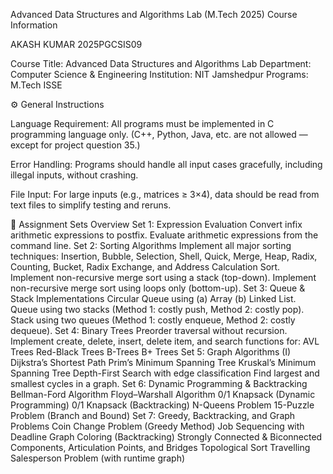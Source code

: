 Advanced Data Structures and Algorithms Lab (M.Tech 2025)
Course Information

AKASH KUMAR
2025PGCSIS09


Course Title: Advanced Data Structures and Algorithms Lab
Department: Computer Science & Engineering
Institution: NIT Jamshedpur
Programs: M.Tech ISSE 

⚙️ General Instructions

Language Requirement:
All programs must be implemented in C programming language only.
(C++, Python, Java, etc. are not allowed — except for project question 35.)

Error Handling:
Programs should handle all input cases gracefully, including illegal inputs, without crashing.

File Input:
For large inputs (e.g., matrices ≥ 3×4), data should be read from text files to simplify testing and reruns.

🧩 Assignment Sets Overview
Set 1: Expression Evaluation
Convert infix arithmetic expressions to postfix.
Evaluate arithmetic expressions from the command line.
Set 2: Sorting Algorithms
Implement all major sorting techniques:
Insertion, Bubble, Selection, Shell, Quick, Merge, Heap, Radix, Counting, Bucket, Radix Exchange, and Address Calculation Sort.
Implement non-recursive merge sort using a stack (top-down).
Implement non-recursive merge sort using loops only (bottom-up).
Set 3: Queue & Stack Implementations
Circular Queue using (a) Array (b) Linked List.
Queue using two stacks (Method 1: costly push, Method 2: costly pop).
Stack using two queues (Method 1: costly enqueue, Method 2: costly dequeue).
Set 4: Binary Trees
Preorder traversal without recursion.
Implement create, delete, insert, delete item, and search functions for:
AVL Trees
Red-Black Trees
B-Trees
B+ Trees
Set 5: Graph Algorithms (I)
Dijkstra’s Shortest Path
Prim’s Minimum Spanning Tree
Kruskal’s Minimum Spanning Tree
Depth-First Search with edge classification
Find largest and smallest cycles in a graph.
Set 6: Dynamic Programming & Backtracking
Bellman-Ford Algorithm
Floyd–Warshall Algorithm
0/1 Knapsack (Dynamic Programming)
0/1 Knapsack (Backtracking)
N-Queens Problem
15-Puzzle Problem (Branch and Bound)
Set 7: Greedy, Backtracking, and Graph Problems
Coin Change Problem (Greedy Method)
Job Sequencing with Deadline
Graph Coloring (Backtracking)
Strongly Connected & Biconnected Components, Articulation Points, and Bridges
Topological Sort
Travelling Salesperson Problem (with runtime graph)
